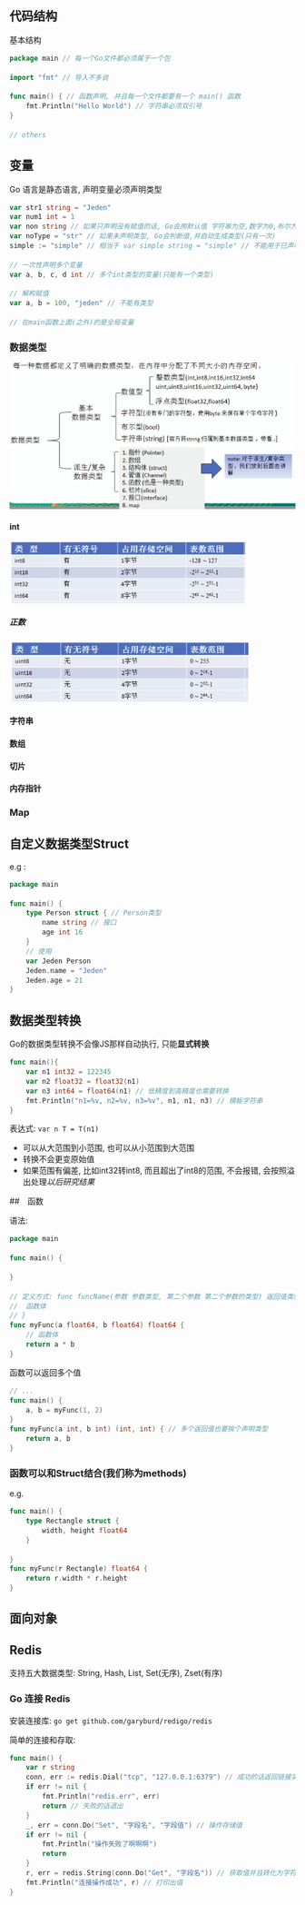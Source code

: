 ## 代码结构

基本结构

```go
package main // 每一个Go文件都必须属于一个包

import "fmt" // 导入不多说

func main() { // 函数声明, 并且每一个文件都要有一个 main() 函数
    fmt.Println("Hello World") // 字符串必须双引号
}

// others
```



## 变量

Go 语言是静态语言, 声明变量必须声明类型

```go
var str1 string = "Jeden"
var num1 int = 1
var non string // 如果只声明没有赋值的话, Go会用默认值 字符串为空,数字为0,布尔为false
var noType = "str" // 如果未声明类型, Go会判断值,并自动生成类型(只有一次)
simple := "simple" // 相当于 var simple string = "simple" // 不能用于已声明的变量(二次声明)

// 一次性声明多个变量
var a, b, c, d int // 多个int类型的变量(只能有一个类型)

// 解构赋值
var a, b = 100, "jeden" // 不能有类型

// 在main函数上面(之外)的是全局变量
```

### 数据类型

![img](./imgs/Go数据类型.png)

#### int

![img](./imgs/int.png)

##### 正数

![img](./imgs/正数.png)

#### 字符串

#### 数组

#### 切片

#### 内存指针

### Map



## 自定义数据类型Struct

e.g :

```go
package main

func main() {
    type Person struct { // Person类型
        name string // 接口
        age int 16
    }
    // 使用
    var Jeden Person
    Jeden.name = "Jeden"
    Jeden.age = 21
}
```





## 数据类型转换

Go的数据类型转换不会像JS那样自动执行, 只能**显式转换**

```go
func main(){
    var n1 int32 = 122345
    var n2 float32 = float32(n1)
    var n3 int64 = float64(n1) // 低精度到高精度也需要转换
    fmt.Println("n1=%v, n2=%v, n3=%v", n1, n1, n3) // 模板字符串
}
```

表达式: `var n T = T(n1)`

- 可以从大范围到小范围, 也可以从小范围到大范围
- 转换不会更变原始值
- 如果范围有偏差, 比如int32转int8, 而且超出了int8的范围, 不会报错, 会按照溢出处理*以后研究结果*

##　函数

语法:

```go
package main

func main() {
    
}

// 定义方式: func funcName(参数 参数类型, 第二个参数 第二个参数的类型) 返回值类型 {
// 	函数体
// }
func myFunc(a float64, b float64) float64 {
    // 函数体
    return a * b
}
```

函数可以返回多个值

```go
// ...
func main() {
    a, b = myFunc(1, 2)
}
func myFunc(a int, b int) (int, int) { // 多个返回值也要挨个声明类型
    return a, b
}

```

### 函数可以和Struct结合(我们称为methods)

e.g.

```go
func main() {
    type Rectangle struct {
        width, height float64
    }
    
}
func myFunc(r Rectangle) float64 {
    return r.width * r.height
}
```



## 面向对象



## 



## Redis

支持五大数据类型: String, Hash, List, Set(无序), Zset(有序)



### Go 连接 Redis

安装连接库: `go get github.com/garyburd/redigo/redis`

简单的连接和存取:

```go
func main() {
    var r string
    conn, err := redis.Dial("tcp", "127.0.0.1:6379") // 成功的话返回链接实例, 失败返回err
	if err != nil {
		fmt.Println("redis.err", err)
		return // 失败的话退出
	}
    _, err = conn.Do("Set", "字段名", "字段值") // 操作存储值
    if err != nil {
        fmt.Println("操作失败了啊啊啊")
        return
    }
    r, err = redis.String(conn.Do("Get", "字段名")) // 获取值并且转化为字符串类型
    fmt.Println("连接操作成功", r) // 打印出值
}
```























